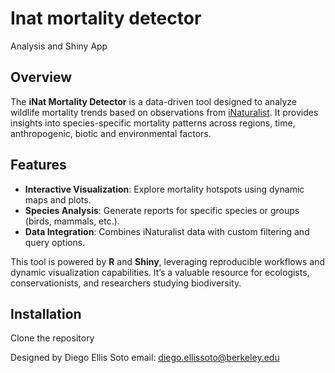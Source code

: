# Inat mortality detector

Analysis and Shiny App

## Overview
The **iNat Mortality Detector** is a data-driven tool designed to analyze wildlife mortality trends based on observations from [iNaturalist](https://www.inaturalist.org/). It provides insights into species-specific mortality patterns across regions, time, anthropogenic, biotic and environmental factors.

## Features
- **Interactive Visualization**: Explore mortality hotspots using dynamic maps and plots.
- **Species Analysis**: Generate reports for specific species or groups (birds, mammals, etc.).
- **Data Integration**: Combines iNaturalist data with custom filtering and query options.

This tool is powered by **R** and **Shiny**, leveraging reproducible workflows and dynamic visualization capabilities. It’s a valuable resource for ecologists, conservationists, and researchers studying biodiversity.

## Installation
Clone the repository

Designed by Diego Ellis Soto
email: diego.ellissoto@berkeley.edu

